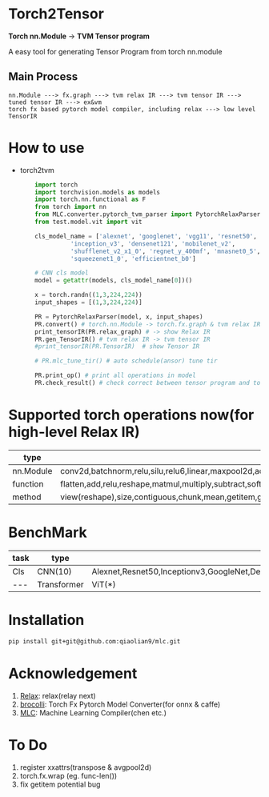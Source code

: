 # Torch2Tensor

**Torch nn.Module** -> **TVM Tensor program**

A easy tool for generating Tensor Program from torch nn.module

## Main Process
```
nn.Module ---> fx.graph ---> tvm relax IR ---> tvm tensor IR ---> tuned tensor IR ---> ex&vm
torch fx based pytorch model compiler, including relax ---> low level TensorIR
```

# How to use

* torch2tvm
    ``` python
        import torch
        import torchvision.models as models
        import torch.nn.functional as F
        from torch import nn
        from MLC.converter.pytorch_tvm_parser import PytorchRelaxParser, print_tensorIR
        from test.model.vit import vit

        cls_model_name = ['alexnet', 'googlenet', 'vgg11', 'resnet50', 
                  'inception_v3', 'densenet121', 'mobilenet_v2', 
                  'shufflenet_v2_x1_0', 'regnet_y_400mf', 'mnasnet0_5', 
                  'squeezenet1_0', 'efficientnet_b0']

        # CNN cls model
        model = getattr(models, cls_model_name[0])()

        x = torch.randn((1,3,224,224))
        input_shapes = [(1,3,224,224)]

        PR = PytorchRelaxParser(model, x, input_shapes)
        PR.convert() # torch.nn.Module -> torch.fx.graph & tvm relax IR
        print_tensorIR(PR.relax_graph) # -> show Relax IR
        PR.gen_TensorIR() # tvm relax IR -> tvm tensor IR
        #print_tensorIR(PR.TensorIR)  # show Tensor IR

        # PR.mlc_tune_tir() # auto schedule(ansor) tune tir

        PR.print_op() # print all operations in model
        PR.check_result() # check correct between tensor program and torch model
    ```

# Supported torch operations now(for high-level Relax IR)
|type|name|
|---|---|
|nn.Module|conv2d,batchnorm,relu,silu,relu6,linear,maxpool2d,adaptive_avg_pool2d,avg_pool2d,softmax,sigmoid,Dropout|
|function|flatten,add,relu,reshape,matmul,multiply,subtract,softmax,sigmoid,maxpool2d,avgpool2d,concat,transpose,floordiv,stochasticdepth|
|method|view(reshape),size,contiguous,chunk,mean,getitem,getattr|


# BenchMark
|task|type|name|
|---|---|---|
|Cls|CNN(10)|Alexnet,Resnet50,Inceptionv3,GoogleNet,Densenet121,Mobilenetv2,Regnet,MNasnet,Squeezenet1,EfficientNet|
|---|Transformer|ViT(*)|

# Installation
```bash
pip install git+git@github.com:qiaolian9/mlc.git
```

# Acknowledgement
1. [Relax](https://github.com/tlc-pack/relax): relax(relay next)
2. [brocolli](https://github.com/inisis/brocolli): Torch Fx Pytorch Model Converter(for onnx & caffe)
3. [MLC](https://mlc.ai/summer22-zh/): Machine Learning Compiler(chen etc.)

# To Do
1. register xxattrs(transpose & avgpool2d)
2. torch.fx.wrap (eg. func-len())
3. fix getitem potential bug
